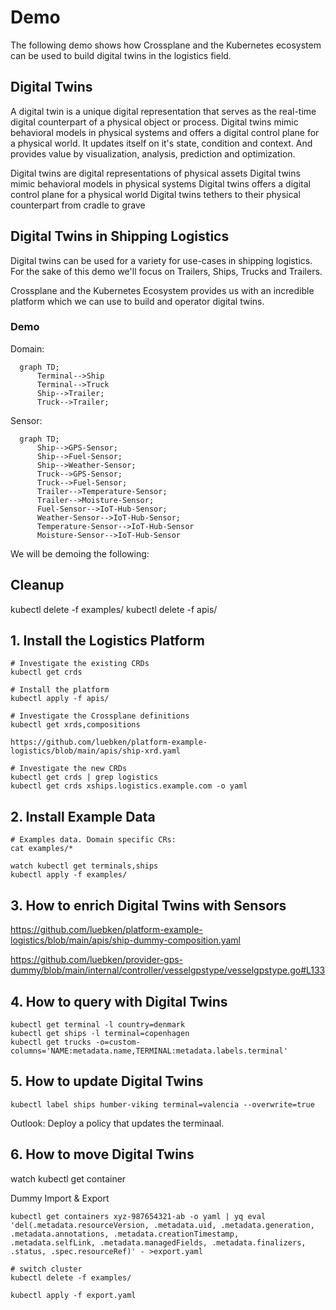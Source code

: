 # Demo

The following demo shows how Crossplane and the Kubernetes ecosystem can be used to build digital twins in the logistics field.

## Digital Twins

A digital twin is a unique digital representation that serves as the real-time digital counterpart of a physical object or process. Digital twins mimic behavioral models in physical systems and offers a digital control plane for a physical world. It updates itself on it's state, condition and context. And provides value by visualization, analysis, prediction and optimization.

Digital twins are digital representations of physical assets
Digital twins mimic behavioral models in physical systems
Digital twins offers a digital control plane for a physical world
Digital twins tethers to their physical counterpart from cradle to grave


## Digital Twins in Shipping Logistics

Digital twins can be used for a variety for use-cases in shipping logistics. For the sake of this demo we'll focus on Trailers, Ships, Trucks and Trailers. 

Crossplane and the Kubernetes Ecosystem provides us with an incredible platform which we can use to build and operator digital twins.  

### Demo
Domain:
```mermaid
  graph TD;
      Terminal-->Ship
      Terminal-->Truck
      Ship-->Trailer;
      Truck-->Trailer;
```

Sensor:
```mermaid
  graph TD;
      Ship-->GPS-Sensor;
      Ship-->Fuel-Sensor;
      Ship-->Weather-Sensor;
      Truck-->GPS-Sensor;
      Truck-->Fuel-Sensor;
      Trailer-->Temperature-Sensor;
      Trailer-->Moisture-Sensor;
      Fuel-Sensor-->IoT-Hub-Sensor;
      Weather-Sensor-->IoT-Hub-Sensor;
      Temperature-Sensor-->IoT-Hub-Sensor
      Moisture-Sensor-->IoT-Hub-Sensor
```

We will be demoing the following:

## Cleanup
kubectl delete -f examples/
kubectl delete -f apis/

## 1. Install the Logistics Platform
```
# Investigate the existing CRDs
kubectl get crds

# Install the platform
kubectl apply -f apis/

# Investigate the Crossplane definitions
kubectl get xrds,compositions

https://github.com/luebken/platform-example-logistics/blob/main/apis/ship-xrd.yaml 

# Investigate the new CRDs
kubectl get crds | grep logistics
kubectl get crds xships.logistics.example.com -o yaml
```

## 2. Install Example Data

```
# Examples data. Domain specific CRs:
cat examples/*

watch kubectl get terminals,ships
kubectl apply -f examples/
```

## 3. How to enrich Digital Twins with Sensors

https://github.com/luebken/platform-example-logistics/blob/main/apis/ship-dummy-composition.yaml

https://github.com/luebken/provider-gps-dummy/blob/main/internal/controller/vesselgpstype/vesselgpstype.go#L133


## 4. How to query with Digital Twins
```
kubectl get terminal -l country=denmark
kubectl get ships -l terminal=copenhagen
kubectl get trucks -o=custom-columns='NAME:metadata.name,TERMINAL:metadata.labels.terminal'
```

## 5. How to update Digital Twins

```
kubectl label ships humber-viking terminal=valencia --overwrite=true
```

Outlook: Deploy a policy that updates the terminaal.

## 6. How to move Digital Twins

watch kubectl get container

Dummy Import & Export
```
kubectl get containers xyz-987654321-ab -o yaml | yq eval 'del(.metadata.resourceVersion, .metadata.uid, .metadata.generation, .metadata.annotations, .metadata.creationTimestamp, .metadata.selfLink, .metadata.managedFields, .metadata.finalizers, .status, .spec.resourceRef)' - >export.yaml

# switch cluster
kubectl delete -f examples/

kubectl apply -f export.yaml
```

